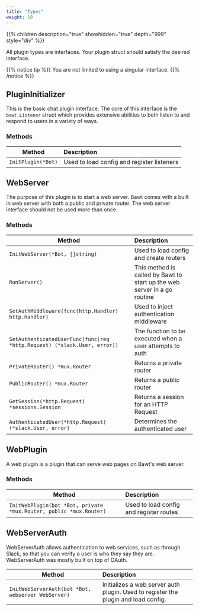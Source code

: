 ```yaml
---
title: "Types"
weight: 10
---
```


{{% children description="true" showhidden="true" depth="999" style="div" %}}

All plugin types are interfaces. Your plugin struct should satisfy the desired interface.

{{% notice tip %}}
You are not limited to using a singular interface.
{{% /notice %}}

## PluginInitializer

This is the basic chat plugin interface. The core of this interface is the `bawt.Listener` struct which provides extensive abilities to both listen to and respond to users in a variety of ways.

### Methods

| Method | Description |
| --- | :-- |
| `InitPlugin(*Bot)` | Used to load config and register listeners | 

## WebServer

The purpose of this plugin is to start a web server. Bawt comes with a built in web server with both a public and private router. The web server interface should not be used more than once.

### Methods

| Method | Description |
| --- | :-- |
| `InitWebServer(*Bot, []string)` | Used to load config and create routers |
| `RunServer()` | This method is called by Bawt to start up the web server in a go routine |
| `SetAuthMiddleware(func(http.Handler) http.Handler)` | Used to inject authentication middleware |
| `SetAuthenticatedUserFunc(func(req *http.Request) (*slack.User, error))` | The function to be executed when a user attempts to auth |
| `PrivateRouter() *mux.Router` | Returns a private router |
| `PublicRouter() *mux.Router` | Returns a public router |
| `GetSession(*http.Request) *sessions.Session` | Returns a session for an HTTP Request |
| `AuthenticatedUser(*http.Request) (*slack.User, error)` | Determines the authenticated user |

## WebPlugin

A web plugin is a plugin that can serve web pages on Bawt's web server.

### Methods

| Method | Description |
| --- | :-- |
| `InitWebPlugin(bot *Bot, private *mux.Router, public *mux.Router)` | Used to load config and register routes |

## WebServerAuth

WebServerAuth allows authentication to web services, such as through Slack, so that you can verify a user is who they say they are. WebServerAuth was mostly built on top of OAuth.

| Method | Description |
| --- | :-- |
| `InitWebServerAuth(bot *Bot, webserver WebServer)` | Initializes a web server auth plugin. Used to register the plugin and load config. |